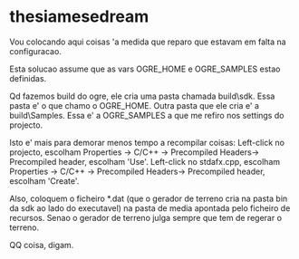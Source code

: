 # thesiamesedream

Vou colocando aqui coisas 'a medida que reparo que estavam em falta na configuracao.

Esta solucao assume que as vars OGRE_HOME e OGRE_SAMPLES estao definidas.

Qd fazemos build do ogre, ele cria uma pasta chamada build\sdk\. Essa pasta e' o que chamo o OGRE_HOME.
Outra pasta que ele cria e' a build\Samples\. Essa e' a OGRE_SAMPLES a que me refiro nos settings do projecto.

Isto e' mais para demorar menos tempo a recompilar coisas:
Left-click no projecto, escolham Properties -> C/C++ -> Precompiled Headers-> Precompiled header, escolham 'Use'.
Left-click no stdafx.cpp, escolham Properties -> C/C++ -> Precompiled Headers-> Precompiled header, escolham 'Create'.


Also, coloquem o ficheiro *.dat (que o gerador de terreno cria na pasta bin da sdk ao lado do executavel) na pasta de media apontada pelo ficheiro de recursos. Senao o gerador de terreno julga sempre que tem de regerar o terreno.

QQ coisa, digam.
